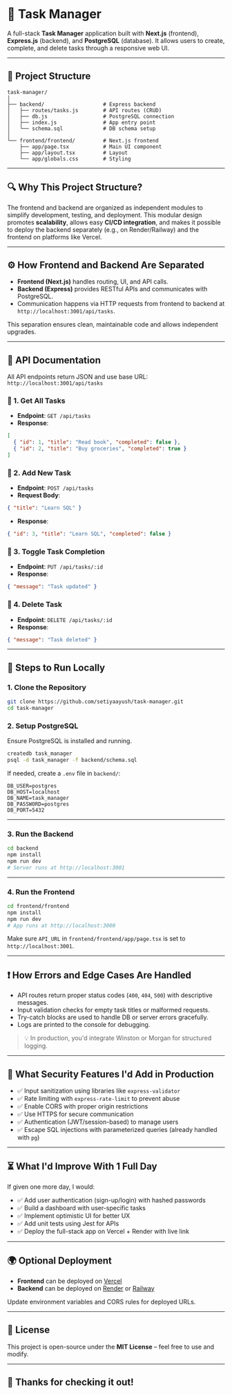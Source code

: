# 📝 Task Manager

A full-stack **Task Manager** application built with **Next.js** (frontend), **Express.js** (backend), and **PostgreSQL** (database). It allows users to create, complete, and delete tasks through a responsive web UI.

---

## 📁 Project Structure

```
task-manager/
│
├── backend/                   # Express backend
│   ├── routes/tasks.js        # API routes (CRUD)
│   ├── db.js                  # PostgreSQL connection
│   ├── index.js               # App entry point
│   └── schema.sql             # DB schema setup
│
└── frontend/frontend/         # Next.js frontend
    ├── app/page.tsx           # Main UI component
    ├── app/layout.tsx         # Layout
    └── app/globals.css        # Styling
```

---

## 🔍 Why This Project Structure?

The frontend and backend are organized as independent modules to simplify development, testing, and deployment. This modular design promotes **scalability**, allows easy **CI/CD integration**, and makes it possible to deploy the backend separately (e.g., on Render/Railway) and the frontend on platforms like Vercel.

---

## ⚙️ How Frontend and Backend Are Separated

- **Frontend (Next.js)** handles routing, UI, and API calls.
- **Backend (Express)** provides RESTful APIs and communicates with PostgreSQL.
- Communication happens via HTTP requests from frontend to backend at `http://localhost:3001/api/tasks`.

This separation ensures clean, maintainable code and allows independent upgrades.

---

## 🚀 API Documentation

All API endpoints return JSON and use base URL: `http://localhost:3001/api/tasks`

### 🔹 1. Get All Tasks
- **Endpoint**: `GET /api/tasks`
- **Response**:
```json
[
  { "id": 1, "title": "Read book", "completed": false },
  { "id": 2, "title": "Buy groceries", "completed": true }
]
```

### 🔹 2. Add New Task
- **Endpoint**: `POST /api/tasks`
- **Request Body**:
```json
{ "title": "Learn SQL" }
```
- **Response**:
```json
{ "id": 3, "title": "Learn SQL", "completed": false }
```

### 🔹 3. Toggle Task Completion
- **Endpoint**: `PUT /api/tasks/:id`
- **Response**:
```json
{ "message": "Task updated" }
```

### 🔹 4. Delete Task
- **Endpoint**: `DELETE /api/tasks/:id`
- **Response**:
```json
{ "message": "Task deleted" }
```

---

## 🧰 Steps to Run Locally

### 1. Clone the Repository
```bash
git clone https://github.com/setiyaayush/task-manager.git
cd task-manager
```

### 2. Setup PostgreSQL

Ensure PostgreSQL is installed and running.

```bash
createdb task_manager
psql -d task_manager -f backend/schema.sql
```

If needed, create a `.env` file in `backend/`:
```
DB_USER=postgres
DB_HOST=localhost
DB_NAME=task_manager
DB_PASSWORD=postgres
DB_PORT=5432
```

---

### 3. Run the Backend

```bash
cd backend
npm install
npm run dev
# Server runs at http://localhost:3001
```

---

### 4. Run the Frontend

```bash
cd frontend/frontend
npm install
npm run dev
# App runs at http://localhost:3000
```

Make sure `API_URL` in `frontend/frontend/app/page.tsx` is set to `http://localhost:3001`.

---

## ❗ How Errors and Edge Cases Are Handled

- API routes return proper status codes (`400`, `404`, `500`) with descriptive messages.
- Input validation checks for empty task titles or malformed requests.
- Try-catch blocks are used to handle DB or server errors gracefully.
- Logs are printed to the console for debugging.

> 💡 In production, you'd integrate Winston or Morgan for structured logging.

---

## 🔐 What Security Features I'd Add in Production

- ✅ Input sanitization using libraries like `express-validator`
- ✅ Rate limiting with `express-rate-limit` to prevent abuse
- ✅ Enable CORS with proper origin restrictions
- ✅ Use HTTPS for secure communication
- ✅ Authentication (JWT/session-based) to manage users
- ✅ Escape SQL injections with parameterized queries (already handled with `pg`)

---

## ⏳ What I'd Improve With 1 Full Day

If given one more day, I would:
- ✅ Add user authentication (sign-up/login) with hashed passwords
- ✅ Build a dashboard with user-specific tasks
- ✅ Implement optimistic UI for better UX
- ✅ Add unit tests using Jest for APIs
- ✅ Deploy the full-stack app on Vercel + Render with live link

---

## 🌍 Optional Deployment

- **Frontend** can be deployed on [Vercel](https://vercel.com/)
- **Backend** can be deployed on [Render](https://render.com/) or [Railway](https://railway.app/)

Update environment variables and CORS rules for deployed URLs.

---

## 📜 License

This project is open-source under the **MIT License** – feel free to use and modify.

---

## 🙌 Thanks for checking it out!
